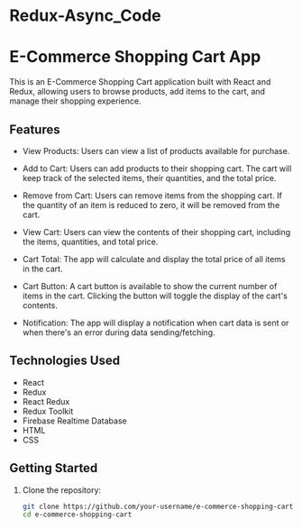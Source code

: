 # Redux-Async_Code
# E-Commerce Shopping Cart App

This is an E-Commerce Shopping Cart application built with React and Redux, allowing users to browse products, add items to the cart, and manage their shopping experience.

## Features

- View Products: Users can view a list of products available for purchase.

- Add to Cart: Users can add products to their shopping cart. The cart will keep track of the selected items, their quantities, and the total price.

- Remove from Cart: Users can remove items from the shopping cart. If the quantity of an item is reduced to zero, it will be removed from the cart.

- View Cart: Users can view the contents of their shopping cart, including the items, quantities, and total price.

- Cart Total: The app will calculate and display the total price of all items in the cart.

- Cart Button: A cart button is available to show the current number of items in the cart. Clicking the button will toggle the display of the cart's contents.

- Notification: The app will display a notification when cart data is sent or when there's an error during data sending/fetching.

## Technologies Used

- React
- Redux
- React Redux
- Redux Toolkit
- Firebase Realtime Database
- HTML
- CSS

## Getting Started

1. Clone the repository:

   ```bash
   git clone https://github.com/your-username/e-commerce-shopping-cart.git
   cd e-commerce-shopping-cart
